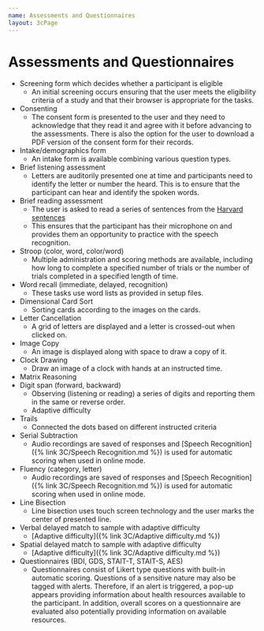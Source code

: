 ```yaml
---
name: Assessments and Questionnaires
layout: 3cPage
---
```

# Assessments and Questionnaires
- Screening form which decides whether a participant is eligible
	- An initial screening occurs ensuring that the user meets the eligibility criteria of a study and that their browser is appropriate for the tasks.
- Consenting
	- The consent form is presented to the user and they need to acknowledge that they read it and agree with it before advancing to the assessments. There is also the option for the user to download a PDF version of the consent form for their records. 
- Intake/demographics form
	- An intake form is available combining various question types. 
- Brief listening assessment
	- Letters are auditorily presented one at time and participants need to identify the letter or number the heard. This is to ensure that the participant can hear and identify the spoken words.
- Brief reading assessment
	- The user is asked to read a series of sentences from the [Harvard sentences](https://en.wikipedia.org/wiki/Harvard_sentences)
	- This ensures that the participant has their microphone on and provides them an opportunity to practice with the speech recognition.
- Stroop (color, word, color/word)
	- Multiple administration and scoring methods are available, including how long to complete a specified number of trials or the number of trials completed in a specified length of time. 
- Word recall (immediate, delayed, recognition)
	- These tasks use word lists as provided in setup files.
- Dimensional Card Sort
	- Sorting cards according to the images on the cards.
- Letter Cancellation
	- A grid of letters are displayed and a letter is crossed-out when clicked on.
- Image Copy
	- An image is displayed along with space to draw a copy of it.
- Clock Drawing
	- Draw an image of a clock with hands at an instructed time.
- Matrix Reasoning
- Digit span (forward, backward)
	- Observing (listening or reading) a series of digits and reporting them in the same or reverse order. 
	- Adaptive difficulty
- Trails
	- Connected the dots based on different instructed criteria
- Serial Subtraction
	- Audio recordings are saved of responses and [Speech Recognition]({% link 3C/Speech Recognition.md %}) is used for automatic scoring when used in online mode.
- Fluency (category, letter)
	- Audio recordings are saved of responses and [Speech Recognition]({% link 3C/Speech Recognition.md %}) is used for automatic scoring when used in online mode.
- Line Bisection
	- Line bisection uses touch screen technology and the user marks the center of presented line.
- Verbal delayed match to sample with adaptive difficulty
	- [Adaptive difficulty]({% link 3C/Adaptive difficulty.md %})
- Spatial delayed match to sample with adaptive difficulty
	- [Adaptive difficulty]({% link 3C/Adaptive difficulty.md %})
- Questionnaires (BDI, GDS, STAIT-T, STAIT-S, AES)
	- Questionnaires consist of Likert type questions with built-in automatic scoring. Questions of a sensitive nature may also be tagged with alerts. Therefore, if an alert is triggered, a pop-up appears providing information about health resources available to the participant. In addition, overall scores on a questionnaire  are evaluated also potentially providing information on available resources.